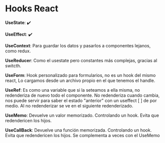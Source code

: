 # Hooks React

**UseState**: ✔️

**UseEffect**: ✔️

**UseContext**:  Para guardar los datos y pasarlos a componentes lejanos, como redux.

**UseReducer**:  Como el usestate pero constantes más complejas, gracias al switcth.

**UseForm**:     Hook personalizado para formularios, no es un hook del mismo react, Lo cargamos desde un archivo propio en el que tenemos el handle.

**UseRef**:      Es como una variable que si la seteamos a ella misma, no redenderiza de nuevo todo el componente. No redenderiza cuando cambia, nos puede servir para saber el estado "anterior" con un useffect [ ] de por medio. Al no redenderizar se ve en el siguiente redenderizado. 

**UseMemo**: Devuelve un valor memorizado. Controlando un hook. Evita que redendericen los hijos.

**UseCallBack**: Devuelve una función memorizada. Controlando un hook. Evita que redendericen los hijos. Se complementa a veces con el UseMemo

